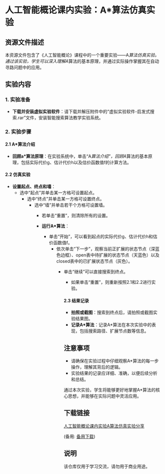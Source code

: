 # 人工智能概论课内实验：A*算法仿真实验

## 资源文件描述

本资源文件包含了《人工智能概论》课程中的一个重要实验——A*算法仿真实验。通过该实验，学生可以深入理解A*算法的基本原理，并通过实际操作掌握其在自动寻路问题中的应用。

## 实验内容

### 1. 实验准备

- **下载并安装虚拟实验软件**：请下载并解压附件中的“虚拟实验软件-启发式搜索.rar”文件，安装智能搜索算法教学实验系统。

### 2. 实验步骤

#### 2.1 A*算法介绍

- **回顾a*算法原理**：在实验系统中，单击“A*算法介绍”，回顾A*算法的基本原理，包括实际代价g、估计代价h以及估价函数值f的计算方法。

#### 2.2 仿真实验

- **设置起点、终点和墙**：
  - 选中“起点”并单击某一方格可设置起点。
    - 选中“终点”并单击某一方格可设置终点。
      - 选中“墙”并单击若干个方格可设置墙。
        - 若单击“重置”，则清除所有的设置。

        - **运行A*算法**：
          - 单击“开始”，可以看到起点的实际代价g、估计代价h和估价函数值f。
            - 依次单击“下一步”，观察当前正扩展的状态节点（深蓝色边框）、open表中待扩展的状态节点（天蓝色）以及closed表中的已扩展状态节点（灰色）。
              - 单击“继续”可以直接搜索到终点。
                - 如果单击“重置”，则重新按照2.1和2.2进行实验。

                #### 2.3 结果记录

                - **拍照或截图**：搜索到终点后，请拍照或截图实验结果图。
                - **记录A*算法**：记录A*算法在本次实验中的表现，包括搜索路径、扩展节点数等信息。

                ## 注意事项

                - 请确保在实验过程中仔细观察A*算法的每一步操作，理解其背后的逻辑。
                - 实验结果的记录应详细、准确，以便后续分析和总结。

                通过本次实验，学生将能够更好地掌握A*算法的核心思想，并能够在实际问题中灵活应用。

                ## 下载链接
                [人工智能概论课内实验A算法仿真实验分享](https://pan.quark.cn/s/1efe41306648) 

                (备用: [备用下载](https://pan.baidu.com/s/1gvyYXtboBDQP-JSaOeSDMw?pwd=1234))

                ## 说明

                该仓库仅用于学习交流，请勿用于商业用途。
